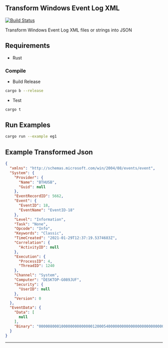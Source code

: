 Transform Windows Event Log XML
--------------------------------
[![Build Status](https://travis-ci.com/marirs/windows-eventlog-transform.svg?branch=main)](https://travis-ci.com/marirs/windows-eventlog-transform)

Transform Windows Event Log XML files or strings into JSON

## Requirements
- Rust

### Compile
- Build Release
```bash
cargo b --release
```
- Test
```bash
cargo t
```

## Run Examples
```bash
cargo run --example eg1
```

## Example Transformed Json
```json
{
  "xmlns": "http://schemas.microsoft.com/win/2004/08/events/event",
  "System": {
    "Provider": {
      "Name": "BTHUSB",
      "Guid": null
    },
    "EventRecordID": 5662,
    "Event": {
      "EventID": 18,
      "EventName": "EventID-18"
    },
    "Level": "Information",
    "Task": "None",
    "Opcode": "Info",
    "Keywords": "Classic",
    "TimeCreated": "2021-01-29T12:37:19.5374683Z",
    "Correlation": {
      "ActivityID": null
    },
    "Execution": {
      "ProcessID": 4,
      "ThreadID": 1240
    },
    "Channel": "System",
    "Computer": "DESKTOP-G089JUF",
    "Security": {
      "UserID": null
    },
    "Version": 0
  },
  "EventData": {
    "Data": [
      null
    ],
    "Binary": "00000800010000000000000012000540000000000000000000000000000000000000000000000000E000000000000000"
  }
}

```
---
